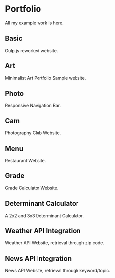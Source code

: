 # Portfolio
All my example work is here. 

## Basic
Gulp.js reworked website. 

## Art 
Minimalist Art Portfolio Sample website.

## Photo 
Responsive Navigation Bar. 

## Cam
Photography Club Website. 

## Menu
Restaurant Website. 

## Grade
Grade Calculator Website.

## Determinant Calculator
A 2x2 and 3x3 Determinant Calculator.

## Weather API Integration 
Weather API Website, retrieval through zip code.

## News API Integration
News API Website, retrieval through keyword/topic.

